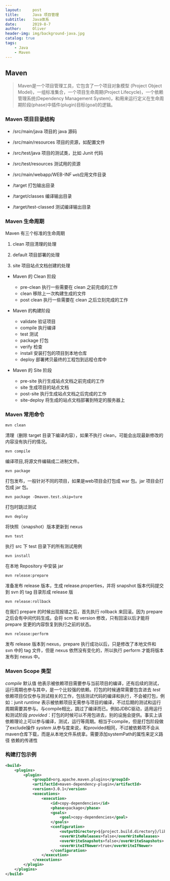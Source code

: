 ```yaml
---
layout:     post
title:      Java 项目管理
subtitle:   Java体系
date:       2019-8-7
author:     Oliver
header-img: img/background-java.jpg
catalog: true
tags:
    - Java
    - Maven
---
```


## Maven

> Maven是一个项目管理工具，它包含了一个项目对象模型 (Project Object Model)，一组标准集合，一个项目生命周期(Project Lifecycle)，一个依赖管理系统(Dependency Management System)，和用来运行定义在生命周期阶段(phase)中插件(plugin)目标(goal)的逻辑。

### Maven 项目目录结构

- /src/main/java 项目的 java 源码

- /src/main/resources 项目的资源，如配置文件

- /src/test/java 项目的测试类，比如 Junit 代码

- /src/test/resources 测试用的资源

- /src/main/webapp/WEB-INF `web`应用文件目录

- /target 打包输出目录

- /target/classes 编译输出目录

- /target/test-classed 测试编译输出目录

### Maven 生命周期

Maven 有三个标准的生命周期

1. clean 项目清理的处理

2. default 项目部署的处理

3. site 项目站点文档创建的处理

- Maven 的 Clean 阶段
  - pre-clean 执行一些需要在 clean 之前完成的工作
  - clean 移除上一次构建生成的文件
  - post clean 执行一些需要在 clean 之后立刻完成的工作

- Maven 的构建阶段
  - validate 验证项目
  - compile 执行编译
  - test 测试
  - package 打包
  - verify 检查
  - install 安装打包的项目到本地仓库
  - deploy 部署拷贝最终的工程包到远程仓库中

- Maven 的 Site 阶段
  - pre-site 执行生成站点文档之前完成的工作
  - site 生成项目的站点文档
  - post-site 执行生成站点文档之后完成的工作
  - site-deploy 将生成的站点文档部署到特定的服务器上

### Maven 常用命令

`mvn clean`

清理（删除 target 目录下编译内容），如果不执行 clean，可能会出现最新修改的内容没有执行的情况。

`mvn compile`

编译项目,将源文件编辑成二进制文件。

`mvn package`

打包发布，一般针对不同的项目，如果是web项目会打包成 war 包。jar 项目会打包成 jar 包。

`mvn package -Dmaven.test.skip=ture`

打包时跳过测试

`mvn deploy`

将快照（snapshot）版本更新到 nexus

`mvn test`

执行 src 下 test 目录下的所有测试用例

`mvn install`

在本地 Repository 中安装 jar

`mvn release:prepare`

准备发布 release 版本，生成 release.properties，并将 snapshot 版本代码提交到 svn 的 tag 目录形成 release 版

`mvn release:rollback`

在我们 prepare 的时候出现报错之后，首先执行 rollback 来回滚。因为 prepare 之后会有中间代码生成。会将 scm 和 version 修改，只有回滚以后才能将 prepare 变更的内容恢复到执行之前的状态。

`mvn release:perform`

发布 release 版本到 nexus，prepare 执行成功以后，只是修改了本地文件和 svn 中的 tag 文件，但是 nexus 依然没有变化的，所以执行 perform 才能将版本发布到 nexus 中。

### Maven Scope 类型

*compile* 默认值 他表示被依赖项目需要参与当前项目的编译，还有后续的测试，运行周期也参与其中，是一个比较强的依赖。打包的时候通常需要包含进去
*test* 依赖项目仅仅参与测试相关的工作，包括测试代码的编译和执行，不会被打包，例如：junit
*runtime* 表示被依赖项目无需参与项目的编译，不过后期的测试和运行周期需要其参与。与compile相比，跳过了编译而已。例如JDBC驱动，适用运行和测试阶段
*provided*：打包的时候可以不用包进去，别的设施会提供。事实上该依赖理论上可以参与编译，测试，运行等周期。相当于compile，但是打包阶段做了exclude操作
*system* 从参与度来说，和provided相同，不过被依赖项不会从maven仓库下载，而是从本地文件系统拿。需要添加systemPath的属性来定义路径
依赖的传递性

### 构建打包示例

```xml
<build>
    <plugins>
        <plugin>
            <groupId>org.apache.maven.plugins</groupId>
            <artifactId>maven-dependency-plugin</artifactId>
            <version>3.0.1</version>
            <executions>
                <execution>
                    <id>copy-dependencies</id>
                    <phase>package</phase>
                    <goals>
                        <goal>copy-dependencies</goal>
                    </goals>
                    <configuration>
                        <outputDirectory>${project.build.directory}/lib</outputDirectory>
                        <overWriteReleases>false</overWriteReleases>
                        <overWriteSnapshots>false</overWriteSnapshots>
                        <overWriteIfNewer>true</overWriteIfNewer>
                    </configuration>
                </execution>
            </executions>
        </plugin>
    </plugins>
</build>
```
